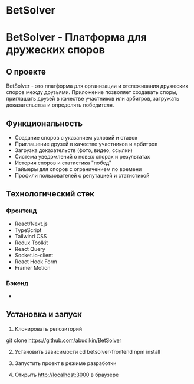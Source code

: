 # BetSolver

# BetSolver - Платформа для дружеских споров

## О проекте

BetSolver - это платформа для организации и отслеживания дружеских споров между друзьями. Приложение позволяет создавать споры, приглашать друзей в качестве участников или арбитров, загружать доказательства и определять победителя.

## Функциональность

- Создание споров с указанием условий и ставок
- Приглашение друзей в качестве участников и арбитров
- Загрузка доказательств (фото, видео, ссылки)
- Система уведомлений о новых спорах и результатах
- История споров и статистика "побед"
- Таймеры для споров с ограничением по времени
- Профили пользователей с репутацией и статистикой

## Технологический стек

### Фронтенд
- React/Next.js
- TypeScript
- Tailwind CSS
- Redux Toolkit
- React Query
- Socket.io-client
- React Hook Form
- Framer Motion

### Бэкенд
- 

## Установка и запуск

1. Клонировать репозиторий

git clone https://github.com/abudikin/BetSolver

2. Установить зависимости
cd betsolver-frontend
npm install

3. Запустить проект в режиме разработки

4. Открыть [http://localhost:3000](http://localhost:3000) в браузере


